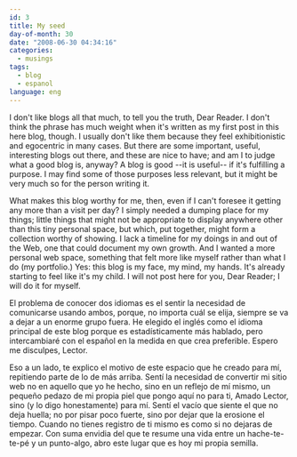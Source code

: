 ```yaml
---
id: 3
title: My seed
day-of-month: 30
date: "2008-06-30 04:34:16"
categories:
  - musings
tags:
  - blog
  - espanol
language: eng
---
```


I don't like blogs all that much, to tell you the truth, Dear Reader. I don't think the phrase has much weight when it's written as my first post in this here blog, though. I usually don't like them because they feel exhibitionistic and egocentric in many cases. But there are some important, useful, interesting blogs out there, and these are nice to have; and am I to judge what a good blog is, anyway? A blog is good --it is useful-- if it's fulfilling a purpose. I may find some of those purposes less relevant, but it might be very much so for the person writing it.

What makes this blog worthy for me, then, even if I can't foresee it getting any more than a visit per day? I simply needed a dumping place for my things; little things that might not be appropriate to display anywhere other than this tiny personal space, but which, put together, might form a collection worthy of showing. I lack a timeline for my doings in and out of the Web, one that could document my own growth. And I wanted a more personal web space, something that felt more like myself rather than what I do (my portfolio.) Yes: this blog is my face, my mind, my hands. It's already starting to feel like it's my child. I will not post here for you, Dear Reader; I will do it for myself.

<language-break />

El problema de conocer dos idiomas es el sentir la necesidad de comunicarse usando ambos, porque, no importa cuál se elija, siempre se va a dejar a un enorme grupo fuera. He elegido el inglés como el idioma principal de este blog porque es estadísticamente más hablado, pero intercambiaré con el español en la medida en que crea preferible. Espero me disculpes, Lector.

Eso a un lado, te explico el motivo de este espacio que he creado para mí, repitiendo parte de lo de más arriba. Sentí la necesidad de convertir mi sitio web no en aquello que yo he hecho, sino en un reflejo de mí mismo, un pequeño pedazo de mi propia piel que pongo aquí no para ti, Amado Lector, sino (y lo digo honestamente) para mí. Sentí el vacío que siente el que no deja huella; no por pisar poco fuerte, sino por dejar que la erosione el tiempo. Cuando no tienes registro de ti mismo es como si no dejaras de empezar. Con suma envidia del que te resume una vida entre un hache-te-te-pé y un punto-algo, abro este lugar que es hoy mi propia semilla.
